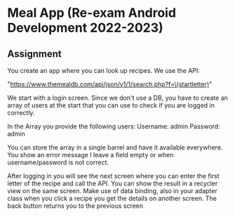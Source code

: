# Meal App (Re-exam Android Development 2022-2023)
## Assignment
You create an app where you can look up recipes. We use the API:

"https://www.themealdb.com/api/json/v1/1/search.php?f=\(startletter)"

We start with a login screen.
Since we don't use a DB, you have to create an array of users at the start that you can use to check if you are logged in correctly.

In the Array you provide the following users:
Username: admin
Password: admin

You can store the array in a single barrel and have it available everywhere.
You show an error message I leave a field empty or when username/password is not correct.

After logging in you will see the next screen where you can enter the first letter of the recipe and call the API.
You can show the result in a recycler view on the same screen.
Make use of data binding, also in your adapter class when you click a recipe you get the details on another screen.
The back button returns you to the previous screen

